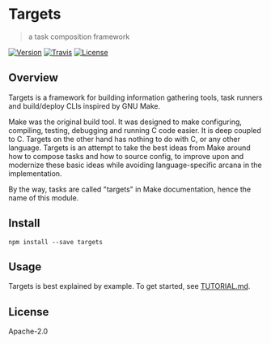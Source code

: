 # Targets

> a task composition framework

[![Version](https://img.shields.io/npm/v/targets.svg)]() [![Travis](https://img.shields.io/travis/machellerogden/targets.svg)]() [![License](https://img.shields.io/npm/l/targets.svg)]()

## Overview

Targets is a framework for building information gathering tools, task runners and build/deploy CLIs inspired by GNU Make.

Make was the original build tool. It was designed to make configuring, compiling, testing, debugging and running C code easier. It is deep coupled to C. Targets on the other hand has nothing to do with C, or any other language. Targets is an attempt to take the best ideas from Make around how to compose tasks and how to source config, to improve upon and modernize these basic ideas while avoiding language-specific arcana in the implementation.

By the way, tasks are called "targets" in Make documentation, hence the name of this module.

## Install

```text
npm install --save targets
```

## Usage

Targets is best explained by example. To get started, see [TUTORIAL.md](https://github.com/machellerogden/targets/blob/master/TUTORIAL.md).

## License

Apache-2.0

